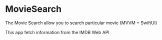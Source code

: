 # MovieSearch
The Movie Search allow you to search particular movie (MVVM + SwiftUI)

This app fetch  information from the IMDB Web API
